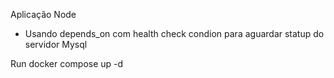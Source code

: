 Aplicação Node 
- Usando depends_on com health check condion para aguardar statup do servidor Mysql

Run 
docker compose up -d